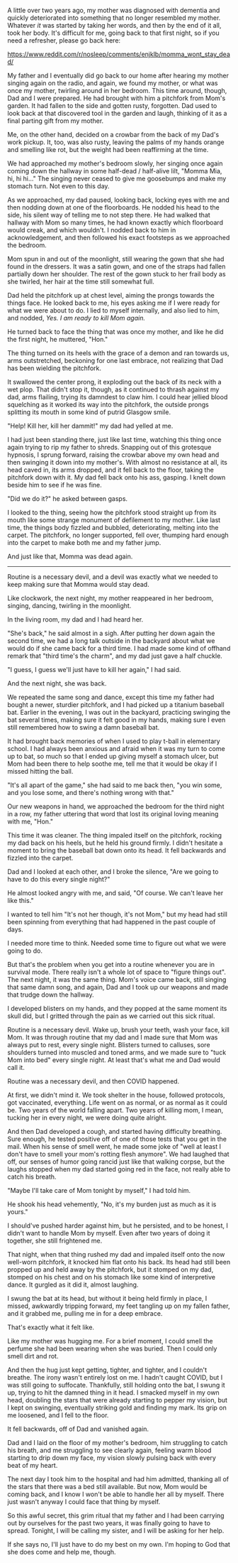 A little over two years ago, my mother was diagnosed with dementia and quickly deteriorated into something that no longer resembled my mother. Whatever *it* was started by taking her words, and then by the end of it all, took her body. It's difficult for me, going back to that first night, so if you need a refresher, please go back here: 

https://www.reddit.com/r/nosleep/comments/enjklb/momma_wont_stay_dead/

My father and I eventually did go back to our home after hearing my mother singing again on the radio, and again, we found my mother, or what was once my mother, twirling around in her bedroom. This time around, though, Dad and I were prepared. He had brought with him a pitchfork from Mom's garden. It had fallen to the side and gotten rusty, forgotten. Dad used to look back at that discovered tool in the garden and laugh, thinking of it as a final parting gift from my mother. 

Me, on the other hand, decided on a crowbar from the back of my Dad's work pickup. It, too, was also rusty, leaving the palms of my hands orange and smelling like rot, but the weight had been reaffirming at the time. 

We had approached my mother's bedroom slowly, her singing once again coming down the hallway in some half-dead / half-alive lilt, "Momma Mia, hi, hi hi..." 
The singing never ceased to give me goosebumps and make my stomach turn. Not even to this day. 

As we approached, my dad paused, looking back, locking eyes with me and then nodding down at one of the floorboards. He nodded his head to the side, his silent way of telling me to not step there. He had walked that hallway with Mom so many times, he had known exactly which floorboard would creak, and which wouldn't. I nodded back to him in acknowledgement, and then followed his exact footsteps as we approached the bedroom. 

Mom spun in and out of the moonlight, still wearing the gown that she had found in the dressers. It was a satin gown, and one of the straps had fallen partially down her shoulder. The rest of the gown stuck to her frail body as she twirled, her hair at the time still somewhat full. 

Dad held the pitchfork up at chest level, aiming the prongs towards the things face. He looked back to me, his eyes asking me if I were ready for what we were about to do. I lied to myself internally, and also lied to him, and nodded, *Yes. I am ready to kill Mom again.*

He turned back to face the thing that was once my mother, and like he did the first night, he muttered, "Hon." 

The thing turned on its heels with the grace of a demon and ran towards us, arms outstretched, beckoning for one last embrace, not realizing that Dad has been wielding the pitchfork. 

It swallowed the center prong, it exploding out the back of its neck with a wet plop. That didn't stop it, though, as it continued to thrash against my dad, arms flailing, trying its damndest to claw him. I could hear jellied blood squelching as it worked its way into the pitchfork, the outside prongs splitting its mouth in some kind of putrid Glasgow smile. 

"Help! Kill her, kill her dammit!" my dad had yelled at me. 

I had just been standing there, just like last time, watching this thing once again trying to rip my father to shreds. Snapping out of this grotesque hypnosis, I sprung forward, raising the crowbar above my own head and then swinging it down into my mother's. With almost no resistance at all, its head caved in, its arms dropped, and it fell back to the floor, taking the pitchfork down with it. My dad fell back onto his ass, gasping. I knelt down beside him to see if he was fine. 

"Did we do it?" he asked between gasps. 

I looked to the thing, seeing how the pitchfork stood straight up from its mouth like some strange monument of defilement to my mother. Like last time, the things body fizzled and bubbled, deteriorating, melting into the carpet. The pitchfork, no longer supported, fell over, thumping hard enough into the carpet to make both me and my father jump. 

And just like that, Momma was dead again. 

***

Routine is a necessary devil, and a devil was exactly what we needed to keep making sure that Momma would stay dead. 

Like clockwork, the next night, my mother reappeared in her bedroom, singing, dancing, twirling in the moonlight. 

In the living room, my dad and I had heard her. 

"She's back," he said almost in a sigh. After putting her down again the second time, we had a long talk outside in the backyard about what we would do if she came back for a third time. I had made some kind of offhand remark that "third time's the charm", and my dad just gave a half chuckle. 

"I guess, I guess we'll just have to kill her again," I had said. 

And the next night, she was back. 

We repeated the same song and dance, except this time my father had bought a newer, sturdier pitchfork, and I had picked up a titanium baseball bat. Earlier in the evening, I was out in the backyard, practicing swinging the bat several times, making sure it felt good in my hands, making sure I even still remembered how to swing a damn baseball bat. 

It had brought back memories of when I used to play t-ball in elementary school. I had always been anxious and afraid when it was my turn to come up to bat, so much so that I ended up giving myself a stomach ulcer, but Mom had been there to help soothe me, tell me that it would be okay if I missed hitting the ball. 

"It's all apart of the game," she had said to me back then, "you win some, and you lose some, and there's nothing wrong with that." 

Our new weapons in hand, we approached the bedroom for the third night in a row, my father uttering that word that lost its original loving meaning with me, "Hon." 

This time it was cleaner. The thing impaled itself on the pitchfork, rocking my dad back on his heels, but he held his ground firmly. I didn't hesitate a moment to bring the baseball bat down onto its head. It fell backwards and fizzled into the carpet. 

Dad and I looked at each other, and I broke the silence, "Are we going to have to do this every single night?" 

He almost looked angry with me, and said, "Of course. We can't leave her like this." 

I wanted to tell him "It's not her though, it's not Mom," but my head had still been spinning from everything that had happened in the past couple of days. 

I needed more time to think. Needed some time to figure out what we were going to do. 

But that's the problem when you get into a routine whenever you are in survival mode. There really isn't a whole lot of space to "figure things out". The next night, it was the same thing. Mom's voice came back, still singing that same damn song, and again, Dad and I took up our weapons and made that trudge down the hallway. 

I developed blisters on my hands, and they popped at the same moment its skull did, but I gritted through the pain as we carried out this sick ritual. 

Routine is a necessary devil. Wake up, brush your teeth, wash your face, kill Mom. It was through routine that my dad and I made sure that Mom was always put to rest, every single night. Blisters turned to calluses, sore shoulders turned into muscled and toned arms, and we made sure to "tuck Mom into bed" every single night. At least that's what me and Dad would call it. 

Routine was a necessary devil, and then COVID happened.

At first, we didn't mind it. We took shelter in the house, followed protocols, got vaccinated, everything. Life went on as normal, or as normal as it could be. Two years of the world falling apart. Two years of killing mom, I mean, tucking her in every night, we were doing quite alright. 

And then Dad developed a cough, and started having difficulty breathing. Sure enough, he tested positive off of one of those tests that you get in the mail. When his sense of smell went, he made some joke of "well at least I don't have to smell your mom's rotting flesh anymore". We had laughed that off, our senses of humor going rancid just like that walking corpse, but the laughs stopped when my dad started going red in the face, not really able to catch his breath. 

"Maybe I'll take care of Mom tonight by myself," I had told him. 

He shook his head vehemently, "No, it's my burden just as much as it is yours." 

I should've pushed harder against him, but he persisted, and to be honest, I didn't want to handle Mom by myself. Even after two years of doing it together, she still frightened me. 

That night, when that thing rushed my dad and impaled itself onto the now well-worn pitchfork, it knocked him flat onto his back. Its head had still been propped up and held away by the pitchfork, but it stomped on my dad, stomped on his chest and on his stomach like some kind of interpretive dance. It gurgled as it did it, almost laughing. 

I swung the bat at its head, but without it being held firmly in place, I missed, awkwardly tripping forward, my feet tangling up on my fallen father, and it grabbed me, pulling me in for a deep embrace. 

That's exactly what it felt like. 

Like my mother was hugging me. For a brief moment, I could smell the perfume she had been wearing when she was buried. Then I could only smell dirt and rot. 

And then the hug just kept getting, tighter, and tighter, and I couldn't breathe. The irony wasn't entirely lost on me. I hadn't caught COVID, but I was still going to suffocate. Thankfully, still holding onto the bat, I swung it up, trying to hit the damned thing in it head. I smacked myself in my own head, doubling the stars that were already starting to pepper my vision, but I kept on swinging, eventually striking gold and finding my mark. Its grip on me loosened, and I fell to the floor. 

It fell backwards, off of Dad and vanished again. 

Dad and I laid on the floor of my mother's bedroom, him struggling to catch his breath, and me struggling to see clearly again, feeling warm blood starting to drip down my face, my vision slowly pulsing back with every beat of my heart. 

The next day I took him to the hospital and had him admitted, thanking all of the stars that there was a bed still available. But now, Mom would be coming back, and I know I won't be able to handle her all by myself. There just wasn't anyway I could face that thing by myself. 

So this awful secret, this grim ritual that my father and I had been carrying out by ourselves for the past two years, it was finally going to have to spread. Tonight, I will be calling my sister, and I will be asking for her help. 

If she says no, I'll just have to do my best on my own. I'm hoping to God that she does come and help me, though.
